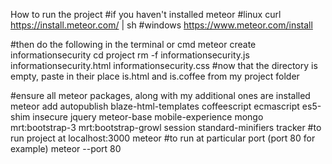 How to run the project 
#if you haven't installed meteor
#linux 
curl https://install.meteor.com/ | sh
#windows 
https://www.meteor.com/install

#then do the following in the terminal or cmd 
meteor create informationsecurity 
cd project 
rm -f informationsecurity.js informationsecurity.html informationsecurity.css
#now that the directory is empty, paste in their place is.html and is.coffee from my project folder

#ensure all meteor packages, along with my additional ones are installed
meteor add autopublish blaze-html-templates coffeescript ecmascript es5-shim insecure jquery meteor-base mobile-experience mongo mrt:bootstrap-3 mrt:bootstrap-growl session standard-minifiers tracker
#to run project at localhost:3000
meteor
#to run at particular port (port 80 for example)
meteor --port 80